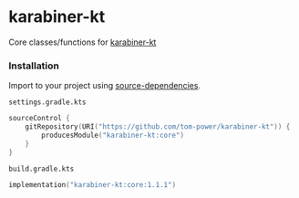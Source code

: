 # karabiner-kt

Core classes/functions for [karabiner-kt](https://github.com/kaushikgopal/karabiner-kt)

### Installation

Import to your project using [source-dependencies](https://blog.gradle.org/introducing-source-dependencies).

`settings.gradle.kts`

```kotlin
sourceControl {
    gitRepository(URI("https://github.com/tom-power/karabiner-kt")) {
        producesModule("karabiner-kt:core")
    }
}
```

`build.gradle.kts`

```kotlin
implementation("karabiner-kt:core:1.1.1")
```